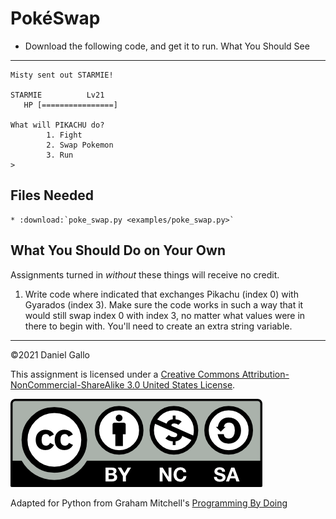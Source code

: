 # PokéSwap


* Download the following code, and get it to run.
What You Should See
-------------------

```
Misty sent out STARMIE!

STARMIE          Lv21
   HP [================]

What will PIKACHU do?
        1. Fight
        2. Swap Pokemon
        3. Run
>

```

## Files Needed

```eval_rst
* :download:`poke_swap.py <examples/poke_swap.py>`
```


What You Should Do on Your Own
------------------------------
Assignments turned in *without* these things will receive
no credit.

1. Write code where indicated that exchanges Pikachu (index 0)
 with Gyarados (index 3). Make sure the code works in such a way
 that it would still swap index 0 with index 3, no matter what values
 were in there to begin with. You'll need to create an extra string variable.


---


©2021 Daniel Gallo


This assignment is licensed under a
[Creative Commons Attribution-NonCommercial-ShareAlike 3.0 United States License](https://creativecommons.org/licenses/by-nc-sa/3.0/us/deed.en_US).  

![Creative Commons License](images/by-nc-sa.png)





Adapted for Python from Graham Mitchell's [Programming By Doing](https://programmingbydoing.com/)